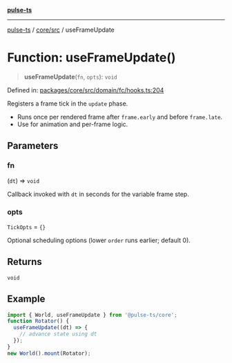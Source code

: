 [**pulse-ts**](../../../README.md)

***

[pulse-ts](../../../README.md) / [core/src](../README.md) / useFrameUpdate

# Function: useFrameUpdate()

> **useFrameUpdate**(`fn`, `opts`): `void`

Defined in: [packages/core/src/domain/fc/hooks.ts:204](https://github.com/jlehett/pulse-ts/blob/d786433c7cb88fe7c30a7029f46dff58815931cc/packages/core/src/domain/fc/hooks.ts#L204)

Registers a frame tick in the `update` phase.

- Runs once per rendered frame after `frame.early` and before `frame.late`.
- Use for animation and per-frame logic.

## Parameters

### fn

(`dt`) => `void`

Callback invoked with `dt` in seconds for the variable frame step.

### opts

`TickOpts` = `{}`

Optional scheduling options (lower `order` runs earlier; default 0).

## Returns

`void`

## Example

```ts
import { World, useFrameUpdate } from '@pulse-ts/core';
function Rotator() {
  useFrameUpdate((dt) => {
    // advance state using dt
  });
}
new World().mount(Rotator);
```
